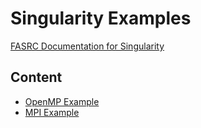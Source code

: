 # Singularity Examples

[FASRC Documentation for Singularity](https://docs.rc.fas.harvard.edu/kb/singularity-on-the-cluster/)

## Content

* [OpenMP Example](OMP_Apps)
* [MPI Example](MPI_Apps)
